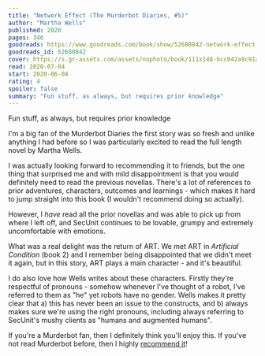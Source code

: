 ```yaml
---
title: "Network Effect (The Murderbot Diaries, #5)"
author: "Martha Wells"
published: 2020
pages: 346
goodreads: https://www.goodreads.com/book/show/52680842-network-effect
goodreads_id: 52680842
cover: https://s.gr-assets.com/assets/nophoto/book/111x148-bcc042a9c91a29c1d680899eff700a03.png
read: 2020-07-04
start: 2020-06-04
rating: 4
spoiler: false
summary: "Fun stuff, as always, but requires prior knowledge"
---
```


Fun stuff, as always, but requires prior knowledge

I'm a big fan of the Murderbot Diaries the first story was so fresh and unlike anything I had before so I was particularly excited to read the full length novel by Martha Wells.

I was actually looking forward to recommending it to friends, but the one thing that surprised me and with mild disappointment is that you would definitely need to read the previous novellas. There's a lot of references to prior adventures, characters, outcomes and learnings - which makes it hard to jump straight into this book (I wouldn't recommend doing so actually).

However, I _have_ read all the prior novellas and was able to pick up from where I left off, and SecUnit continues to be lovable, grumpy and extremely uncomfortable with emotions.

What was a real delight was the return of ART. We met ART in _Artificial Condition_ (book 2) and I remember being disappointed that we didn't meet it again, but in this story, ART plays a main character - and it's beautiful.

I do also love how Wells writes about these characters. Firstly they're respectful of pronouns - somehow whenever I've thought of a robot, I've referred to them as "he" yet robots have no gender. Wells makes it pretty clear that a) this has never been an issue to the constructs, and b) always makes sure we're using the right pronouns, including always referring to SecUnit's mushy clients as "humans and augmented humans".

If you're a Murderbot fan, then I definitely think you'll enjoy this. If you've not read Murderbot before, then I highly [recommend it](/books/2018/all-systems-red-the-murderbot-diaries-1)!
